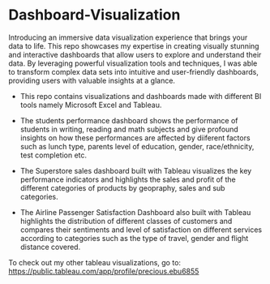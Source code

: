 # Dashboard-Visualization
Introducing an immersive data visualization experience that brings your data to life. This repo showcases my expertise in creating visually stunning and interactive dashboards that allow users to explore and understand their data. By leveraging powerful visualization tools and techniques, I was able to transform complex data sets into intuitive and user-friendly dashboards, providing users with valuable insights at a glance. 
- This repo contains visualizations and dashboards made with different BI tools namely Microsoft Excel and Tableau.

- The students performance dashboard shows the performance of students in writing, reading and math subjects and give profound insights on how these performances are affected by diiferent factors such as lunch type, parents level of education, gender, race/ethnicity, test completion etc.

- The Superstore sales dashboard built with Tableau visualizes the key performance indicators and highlights the sales and profit of the different categories of products by geopraphy, sales and sub categories.

- The Airline Passenger Satisfaction Dashboard also built with Tableau highlights the distribution of different classes of customers and compares their sentiments and level of satisfaction on different services according to categories such as the type of travel, gender and flight distance covered.

To check out my other tableau visualizations, go to: https://public.tableau.com/app/profile/precious.ebu6855

